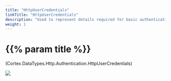 ```yaml
---
title: "HttpUserCredentials"
linkTitle: "HttpUserCredentials"
description: "Used to represent details required for basic authentication when working with HTTP."
weight: 1
---
```


# {{% param title %}}

<p class="namespace">(Cortex.DataTypes.Http.Authentication.HttpUserCredentials)</p>

<img src="/images/work-in-progress.jpg">
